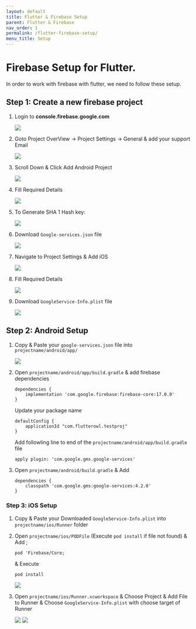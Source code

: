 ```yaml
---
layout: default
title: Flutter & Firebase Setup
parent: Flutter & Firebase
nav_order: 1
permalink: /flutter-firebase-setup/
menu_title: Setup
---
```


# Firebase Setup for Flutter.

In order to work with firebase with flutter, we need to follow these setup.


## Step 1: Create a new firebase project

1. Login to **console.firebase.google.com**
    
    <img src="assets/images/screenshots/glogin/1.png">

2. Goto Project OverView -> Project Settings -> General & add your support Email

    <img src="assets/images/screenshots/glogin/2.png">

3. Scroll Down & Click Add Android Project

    <img src="assets/images/screenshots/glogin/3.png">

4. Fill Required Details

    <img src="assets/images/screenshots/glogin/4.png">

5. To Generate SHA 1 Hash key: 

    <img src="assets/images/screenshots/glogin/5.png">

6. Download `Google-services.json` file

    <img src="assets/images/screenshots/glogin/6.png">

7. Navigate to Project Settings & Add iOS

    <img src="assets/images/screenshots/glogin/3.png">

8. Fill Required Details

    <img src="assets/images/screenshots/glogin/9.png">

9. Download `GoogleService-Info.plist` file

    <img src="assets/images/screenshots/glogin/9.png">


## Step 2: Android Setup

1. Copy & Paste your `google-services.json` file into `projectname/android/app/`

    <img src="assets/images/screenshots/glogin/7.png">


2. Open `projectname/android/app/build.gradle` & add firebase dependencies

    ```
    dependencies {
        implementation 'com.google.firebase:firebase-core:17.0.0'
    }
    ```

    Update your package name

    ```
    defaultConfig {
        applicationId "com.flutterowl.testproj"
    }
    ```

    Add followling line to end of the `projectname/android/app/build.gradle` file

    ```
    apply plugin: 'com.google.gms.google-services'
    ```

3. Open `projectname/android/build.gradle` & Add

    ```
    dependencies {
        classpath 'com.google.gms:google-services:4.2.0'
    }
    ```


### Step 3: iOS Setup

1. Copy & Paste your Downloaded `GoogleService-Info.plist` into `projectname/ios/Runner` folder
2. Open `projectname/ios/PODFile` (Execute `pod install` if file not found) & Add ;

    ```
    pod 'Firebase/Core;
    ```

    & Execute

    ```
    pod install
    ```

    <img src="assets/images/screenshots/glogin/11.png">

3. Open `projectname/ios/Runner.xcworkspace` & Choose Project & Add File to Runner & Choose `GoogleService-Info.plist` with choose target of Runner

    <img src="assets/images/screenshots/glogin/12.png">

    <img src="assets/images/screenshots/glogin/13.png">

